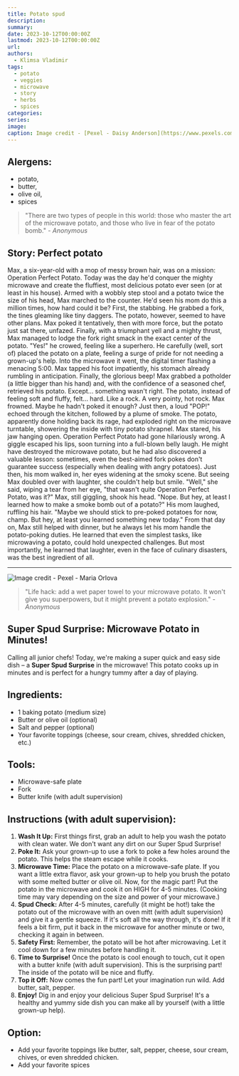 ```yaml
---
title: Potato spud
description: 
summary: 
date: 2023-10-12T00:00:00Z
lastmod: 2023-10-12T00:00:00Z
url: 
authors:
  - Klimsa Vladimir
tags:
  - potato
  - veggies
  - microwave
  - story
  - herbs
  - spices
categories: 
series: 
image: 
caption: Image credit - [Pexel - Daisy Anderson](https://www.pexels.com/photo/carved-potatoes-in-a-ceramic-tray-5581083/)
---
```


## Alergens: 
- potato, 
- butter, 
- olive oil, 
- spices
> "There are two types of people in this world: those who master the art of the microwave potato, and those who live in fear of the potato bomb." - *Anonymous*
## Story: Perfect potato
Max, a six-year-old with a mop of messy brown hair, was on a mission: Operation Perfect Potato. Today was the day he'd conquer the mighty microwave and create the fluffiest, most delicious potato ever seen (or at least in his house).
Armed with a wobbly step stool and a potato twice the size of his head, Max marched to the counter. He'd seen his mom do this a million times, how hard could it be?
First, the stabbing. He grabbed a fork, the tines gleaming like tiny daggers. The potato, however, seemed to have other plans. Max poked it tentatively, then with more force, but the potato just sat there, unfazed. Finally, with a triumphant yell and a mighty thrust, Max managed to lodge the fork right smack in the exact center of the potato.
"Yes!" he crowed, feeling like a superhero. He carefully (well, sort of) placed the potato on a plate, feeling a surge of pride for not needing a grown-up's help.
Into the microwave it went, the digital timer flashing a menacing 5:00. Max tapped his foot impatiently, his stomach already rumbling in anticipation. Finally, the glorious beep! Max grabbed a potholder (a little bigger than his hand) and, with the confidence of a seasoned chef, retrieved his potato.
Except... something wasn't right. The potato, instead of feeling soft and fluffy, felt... hard. Like a rock. A very pointy, hot rock.
Max frowned. Maybe he hadn't poked it enough? Just then, a loud "POP!" echoed through the kitchen, followed by a plume of smoke. The potato, apparently done holding back its rage, had exploded right on the microwave turntable, showering the inside with tiny potato shrapnel.
Max stared, his jaw hanging open. Operation Perfect Potato had gone hilariously wrong. A giggle escaped his lips, soon turning into a full-blown belly laugh. He might have destroyed the microwave potato, but he had also discovered a valuable lesson: sometimes, even the best-aimed fork pokes don't guarantee success (especially when dealing with angry potatoes).
Just then, his mom walked in, her eyes widening at the smoky scene. But seeing Max doubled over with laughter, she couldn't help but smile.
"Well," she said, wiping a tear from her eye, "that wasn't quite Operation Perfect Potato, was it?"
Max, still giggling, shook his head. "Nope. But hey, at least I learned how to make a smoke bomb out of a potato?"
His mom laughed, ruffling his hair. "Maybe we should stick to pre-poked potatoes for now, champ. But hey, at least you learned something new today."
From that day on, Max still helped with dinner, but he always let his mom handle the potato-poking duties. He learned that even the simplest tasks, like microwaving a potato, could hold unexpected challenges. But most importantly, he learned that laughter, even in the face of culinary disasters, was the best ingredient of all.

---

![Image credit - Pexel - Maria Orlova](pexels-orlovamaria-4947359.webp "[Image credit - Pexel - Maria Orlova](https://www.pexels.com/photo/delicious-baked-potatoes-with-greenery-4947359/)")

> "Life hack: add a wet paper towel to your microwave potato. It won't give you superpowers, but it might prevent a potato explosion." - *Anonymous*
## Super Spud Surprise: Microwave Potato in Minutes!
Calling all junior chefs! Today, we're making a super quick and easy side dish – a **Super Spud Surprise** in the microwave! This potato cooks up in minutes and is perfect for a hungry tummy after a day of playing.
## Ingredients:
* 1 baking potato (medium size)
* Butter or olive oil (optional)
* Salt and pepper (optional)
* Your favorite toppings (cheese, sour cream, chives, shredded chicken, etc.)
## Tools:
* Microwave-safe plate
* Fork
* Butter knife (with adult supervision)
## Instructions (with adult supervision):
1. **Wash It Up:** First things first, grab an adult to help you wash the potato with clean water. We don't want any dirt on our Super Spud Surprise!
2. **Poke It:** Ask your grown-up to use a fork to poke a few holes around the potato. This helps the steam escape while it cooks.
3. **Microwave Time:** Place the potato on a microwave-safe plate. If you want a little extra flavor, ask your grown-up to help you brush the potato with some melted butter or olive oil. Now, for the magic part! Put the potato in the microwave and cook it on HIGH for 4-5 minutes. (Cooking time may vary depending on the size and power of your microwave.)
4. **Spud Check:** After 4-5 minutes, carefully (it might be hot!) take the potato out of the microwave with an oven mitt (with adult supervision) and give it a gentle squeeze. If it's soft all the way through, it's done! If it feels a bit firm, put it back in the microwave for another minute or two, checking it again in between.
5. **Safety First:** Remember, the potato will be hot after microwaving. Let it cool down for a few minutes before handling it.
6. **Time to Surprise!** Once the potato is cool enough to touch, cut it open with a butter knife (with adult supervision). This is the surprising part! The inside of the potato will be nice and fluffy.
7. **Top it Off:** Now comes the fun part! Let your imagination run wild. Add butter, salt, pepper.
8. **Enjoy!** Dig in and enjoy your delicious Super Spud Surprise! It's a healthy and yummy side dish you can make all by yourself (with a little grown-up help).
## Option:
-  Add your favorite toppings like butter, salt, pepper, cheese, sour cream, chives, or even shredded chicken.
- Add your favorite spices